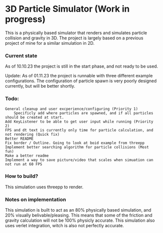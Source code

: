 # 3D Particle Simulator (Work in progress)

This is a physically based simulator that renders and simulates particle collision and gravity in 3D.
The project is largely based on a previous project of mine for a similar simulation in 2D.

### Current state
As of 10.10.23 the project is still in the start phase, and not ready to be used.

Update: As of 01.11.23 the project is runnable with three different example configurations. The configuration of particle spawn is very poorly designed currently, but will be better shortly.

### Todo:
    General cleanup and user excperience/configuring (Priority 1)
        Specificly add where particles are spawned, and if all particles should be created at start.
    Add KeyListener to be able to get user input while running (Priority 2)
    FPS and dt text is currently only time for particle calculation, and not rendering (Quick fix)
    Better README
    Fix border / Outline. Going to look at boid example from threepp
    Implement better searching algorithm for particle collisions (Most fun)
    Make a better readme
    Implement a way to save picture/video that scales when simuation can not run at 60 FPS

### How to build?
This simulation uses threepp to render.

### Notes on implementation
This simulation is built to act as an 80% physically based simulation, and 20% visually belivable/pleasing. This means that some of the friction and gravity calculation will not be 100% physicly accurate. This simulation also uses verlet integration, witch is also not perfectly accurate.
